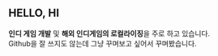 ## HELLO, HI
**인디 게임 개발** 및 **해외 인디게임의 로컬라이징**을 주로 하고 있습니다.<br>
Github을 잘 쓰지도 않는데 그냥 꾸며보고 싶어서 꾸며봤습니다.


<!--
**eocnd1116/eocnd1116** is a ✨ _special_ ✨ repository because its `README.md` (this file) appears on your GitHub profile.

Here are some ideas to get you started:

- 🔭 I’m currently working on ...
- 🌱 I’m currently learning ...
- 👯 I’m looking to collaborate on ...
- 🤔 I’m looking for help with ...
- 💬 Ask me about ...
- 📫 How to reach me: ...
- 😄 Pronouns: ...
- ⚡ Fun fact: ...
-->
